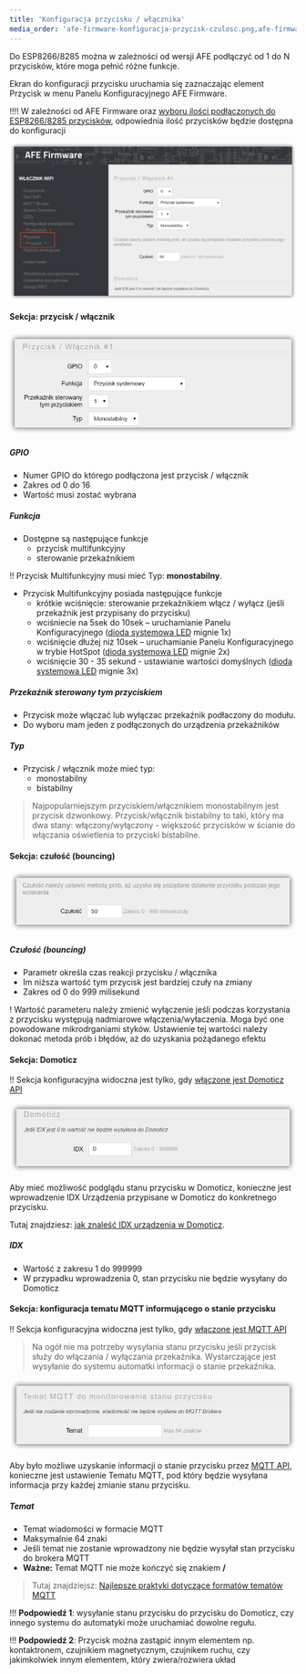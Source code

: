 ```yaml
---
title: 'Konfiguracja przycisku / włącznika'
media_order: 'afe-firmware-konfiguracja-przycisk-czulosc.png,afe-firmware-konfiguracja-przycisk-domoticz.png,afe-firmware-konfiguracja-przycisk-menu.png,afe-firmware-konfiguracja-przycisk-przycisk.png,afe-firmware-konfiguracja-przycisk-mqtt.png'
---
```


Do ESP8266/8285 można w zależności od wersji AFE podłączyć od 1 do N przycisków, które moga pełnić różne funkcje.

Ekran do konfiguracji przycisku uruchamia się zaznaczając element Przycisk  w menu Panelu Konfiguracyjnego AFE Firmware.

!!!! W zależności od AFE Firmware oraz [wyboru ilości podłączonych do ESP8266/8285 przycisków](/konfiguracja/konfiguracja-urzadzenia), odpowiednia ilość przycisków będzie dostępna do konfiguracji

![](afe-firmware-konfiguracja-przycisk-menu.png)

#### Sekcja: przycisk / włącznik

![](afe-firmware-konfiguracja-przycisk-przycisk.png)

##### GPIO

* Numer GPIO do którego podłączona jest przycisk / włącznik
* Zakres od 0 do 16
* Wartość musi zostać wybrana


##### Funkcja

* Dostępne są następujące funkcje
	* przycisk multifunkcyjny
	* sterowanie przekaźnikiem

!! Przycisk Multifunkcyjny musi mieć Typ: **monostabilny**.

* Przycisk Multifunkcyjny posiada następujące funkcje
	* krótkie wciśnięcie: sterowanie przekaźnikiem włącz / wyłącz (jeśli przekaźnik jest przypisany do przycisku)
	* wciśniecie na 5sek do 10sek – uruchamianie Panelu Konfiguracyjnego ([dioda systemowa LED](/konfiguracja/konfiguracja-diody-led/dioda-systemowa) mignie 1x)
	* wciśnięcie dłużej niż 10sek – uruchamianie Panelu Konfiguracyjnego w trybie HotSpot ([dioda systemowa LED](/konfiguracja/konfiguracja-diody-led/dioda-systemowa) mignie 2x)
	* wciśnięcie 30 - 35 sekund - ustawianie wartości domyślnych  ([dioda systemowa LED](/konfiguracja/konfiguracja-diody-led/dioda-systemowa) mignie 3x)

##### Przekaźnik sterowany tym przyciskiem
* Przycisk może włączać lub wyłączac przekaźnik podłaczony do modułu. 
* Do wyboru mam jeden z podłączonych do urządzenia przekaźników

##### Typ
* Przycisk / włącznik może mieć typ:
	* monostabilny
	* bistabilny

> Najpopularniejszym przyciskiem/włącznikiem monostabilnym jest przycisk dzwonkowy. Przycisk/włącznik bistabilny to taki, który ma dwa stany: włączony/wyłączony - większość przycisków w ścianie do włączania oświetlenia to przyciski bistabilne.
 

#### Sekcja: czułość (bouncing)

![](afe-firmware-konfiguracja-przycisk-czulosc.png)

##### Czułość (bouncing)
* Parametr określa czas reakcji przycisku / włącznika
* Im niższa wartość tym przycisk jest bardziej czuły na zmiany
* Zakres od 0 do 999 milisekund

! Wartość parameteru należy zmienić wyłączenie jeśli podczas korzystania z przycisku występują nadmiarowe włączenia/wyłaczenia. Moga być one powodowane mikrodrganiami styków. Ustawienie tej wartości należy dokonać metoda prób i błędów, aż do uzyskania pożądanego efektu

#### Sekcja: Domoticz

!! Sekcja konfiguracyjna widoczna jest tylko, gdy [włączone jest Domoticz API](/konfiguracja/konfiguracja-urzadzenia)

![](afe-firmware-konfiguracja-przycisk-domoticz.png)

Aby mieć możliwość podglądu stanu przycisku w Domoticz, konieczne jest wprowadzenie IDX Urządzenia przypisane w Domoticz do konkretnego przycisku.

Tutaj znajdziesz: [jak znaleść IDX urządzenia w Domoticz](/integracja-api/domoticz-api/gdzie-znalezc-idx).


##### IDX
* Wartość z zakresu 1 do 999999
* W przypadku wprowadzenia 0, stan przycisku nie będzie wysyłany do Domoticz

#### Sekcja: konfiguracja tematu MQTT informującego o stanie przycisku

!! Sekcja konfiguracyjna widoczna jest tylko, gdy [włączone jest MQTT API](/konfiguracja/konfiguracja-urzadzenia)

> Na ogół nie ma potrzeby wysyłania stanu przycisku jeśli przycisk służy do włączania / wyłączania przekaźnika. Wystarczające jest wysyłanie do systemu automatki informacji o stanie przekaźnika. 

![](afe-firmware-konfiguracja-przycisk-mqtt.png)

Aby było możliwe uzyskanie informacji o stanie przycisku przez [MQTT API](/integracja-api/mqtt), konieczne jest ustawienie Tematu MQTT, pod który będzie wysyłana informacja przy każdej zmianie stanu przycisku.
 
##### Temat
* Temat wiadomości w formacie MQTT
* Maksymalnie 64 znaki
* Jeśli temat nie zostanie wprowadzony nie będzie wysyłał stan przycisku do brokera MQTT
* **Ważne:** Temat MQTT nie może kończyć się znakiem **/**

> Tutaj znajdziejsz: [Najlepsze praktyki dotyczące formatów tematów MQTT](/integracja-api/mqtt/tematy-mqtt-najlepsze-praktyki)


!!! **Podpowiedź 1**: wysyłanie stanu przycisku do przycisku do Domoticz, czy innego systemu do automatyki może uruchamiać dowolne regułu.

!!! **Podpowiedź 2**: Przycisk można zastąpić innym elementem np. kontaktronem, czujnikiem magnetycznym, czujnikem ruchu, czy jakimkolwiek innym elementem, który zwiera/rozwiera układ